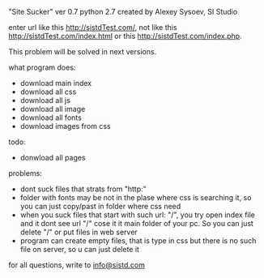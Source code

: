 "Site Sucker" ver 0.7 python 2.7
created by Alexey Sysoev, SI Studio

enter url like this http://sistdTest.com/, 
not like this http://sistdTest.com/index.html 
or this http://sistdTest.com/index.php.   

This problem will be solved in next versions.

what program does:
- download main index
- download all css
- download all js
- download all image
- download all fonts
- download images from css

todo:
- donwload all pages

problems:
- dont suck files that strats from "http:"
- folder with fonts may be not in the plase where css is searching it, so you can just copy/past in folder where css need
- when you suck files that start with such url: "/", you try open index file and it dont see url "/" cose it it main folder of your pc. So you can just delete "/" or put files in web server
- program can create empty files, that is type in css but there is no such file on server, so u can just delete it

for all questions, write to info@sistd.com
